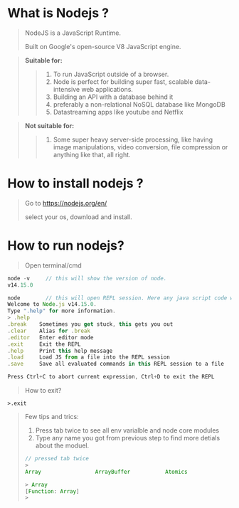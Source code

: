# What is Nodejs ?
> NodeJS is a JavaScript Runtime.
>
> Built on Google's open-source V8 JavaScript engine.

> **Suitable for:**
>
>>1. To run JavaScript outside of a browser.
>>2. Node is perfect for building super fast, scalable data-intensive web applications.
>>3. Building an API with a database behind it
>>4. preferably a non-relational NoSQL database like MongoDB
>>5. Datastreaming apps like youtube and Netflix

> **Not suitable for:**
>>1. Some super heavy server-side processing, like having image manipulations, video conversion, file compression or anything like that, all right.


# How to install nodejs ?
> Go to <https://nodejs.org/en/>
>
>select your os, download and install.

# How to run nodejs?
> Open terminal/cmd
```javascript
node -v     // this will show the version of node.
v14.15.0
```
```javascript
node        // this will open REPL session. Here any java script code will run.
Welcome to Node.js v14.15.0.
Type ".help" for more information.
> .help
.break    Sometimes you get stuck, this gets you out
.clear    Alias for .break
.editor   Enter editor mode
.exit     Exit the REPL
.help     Print this help message
.load     Load JS from a file into the REPL session
.save     Save all evaluated commands in this REPL session to a file

Press Ctrl+C to abort current expression, Ctrl+D to exit the REPL
```
> How to exit?
```
>.exit
```
>Few tips and trics:
>
>1. Press tab twice to see all env varialble and node core modules
>2. Type any name you got from previous step to find more detials about the moduel.
>```javascript
> // pressed tab twice 
> >
>Array                 ArrayBuffer           Atomics               BigInt                BigInt64Array         BigUint64Array        Boolean               Buffer
>
> > Array
>[Function: Array]
> >
> ```
